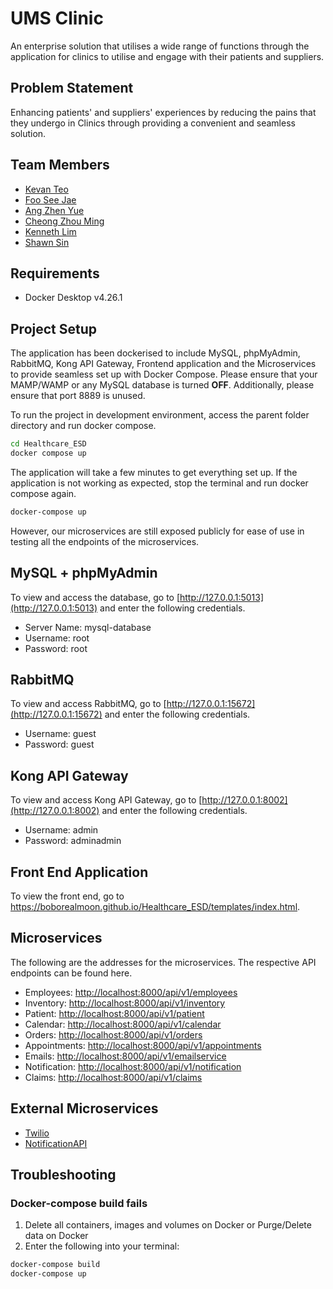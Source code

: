 
# UMS Clinic

An enterprise solution that utilises a wide range of functions through the application for clinics to utilise and engage with their patients and suppliers.

## Problem Statement

Enhancing patients' and suppliers' experiences by reducing the pains that they undergo in Clinics through providing a convenient and seamless solution.

## Team Members

- [Kevan Teo](https://www.linkedin.com/in/kevanteo/)
- [Foo See Jae](https://www.linkedin.com/in/seejaefoo/)
- [Ang Zhen Yue](https://www.linkedin.com/in/angzhenyue/)
- [Cheong Zhou Ming](https://www.linkedin.com/in/cheong-zhouming/)
- [Kenneth Lim](https://www.linkedin.com/in/kennethlimhg/)
- [Shawn Sin](https://www.linkedin.com/in/shawn-sin/)

## Requirements

- Docker Desktop v4.26.1

## Project Setup

The application has been dockerised to include MySQL, phpMyAdmin, RabbitMQ, Kong API Gateway, Frontend application and the Microservices to provide seamless set up with Docker Compose. Please ensure that your MAMP/WAMP or any MySQL database is turned **OFF**. Additionally, please ensure that port 8889 is unused.

To run the project in development environment, access the parent folder directory and run docker compose.

```sh
cd Healthcare_ESD
docker compose up
```

The application will take a few minutes to get everything set up. If the application is not working as expected, stop the terminal and run docker compose again.

```sh
docker-compose up
```

However, our microservices are still exposed publicly for ease of use in testing all the endpoints of the microservices.

## MySQL + phpMyAdmin

To view and access the database, go to [http://127.0.0.1:5013](http://127.0.0.1:5013) and enter the following credentials.

- Server Name: mysql-database
- Username: root
- Password: root

## RabbitMQ

To view and access RabbitMQ, go to [http://127.0.0.1:15672](http://127.0.0.1:15672) and enter the following credentials.

- Username: guest
- Password: guest

## Kong API Gateway

To view and access Kong API Gateway, go to [http://127.0.0.1:8002](http://127.0.0.1:8002) and enter the following credentials.

- Username: admin
- Password: adminadmin

## Front End Application

To view the front end, go to https://boborealmoon.github.io/Healthcare_ESD/templates/index.html.

## Microservices

The following are the addresses for the microservices. The respective API endpoints can be found here.

- Employees: [http://localhost:8000/api/v1/employees](http://localhost:8000/api/v1/employees)
- Inventory: [http://localhost:8000/api/v1/inventory](http://localhost:8000/api/v1/inventory)
- Patient: [http://localhost:8000/api/v1/patient](http://localhost:8000/api/v1/patient)
- Calendar: [http://localhost:8000/api/v1/calendar](localhost:8000/api/v1/calendar)
- Orders: [http://localhost:8000/api/v1/orders](http://localhost:8000/api/v1/orders)
- Appointments: [http://localhost:8000/api/v1/appointments](http://localhost:8000/api/v1/appointments)
- Emails: [http://localhost:8000/api/v1/emailservice](http://localhost:8000/api/v1/emailservice)
- Notification: [http://localhost:8000/api/v1/notification](http://localhost:8000/api/v1/notification)
- Claims: [http://localhost:8000/api/v1/claims](http://localhost:8000/api/v1/claims)

## External Microservices

- [Twilio](https://www.twilio.com/docs)
- [NotificationAPI](https://docs.notificationapi.com/)

## Troubleshooting

### Docker-compose build fails

1. Delete all containers, images and volumes on Docker or Purge/Delete data on Docker
2. Enter the following into your terminal:

```sh
docker-compose build
docker-compose up
```
